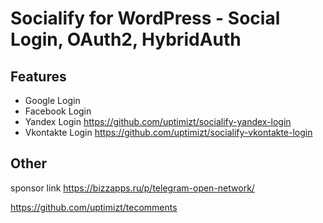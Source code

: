 Socialify for WordPress - Social Login, OAuth2, HybridAuth
=============

## Features
- Google Login
- Facebook Login
- Yandex Login https://github.com/uptimizt/socialify-yandex-login
- Vkontakte Login https://github.com/uptimizt/socialify-vkontakte-login

## Other

sponsor link 
https://bizzapps.ru/p/telegram-open-network/

https://github.com/uptimizt/tecomments
